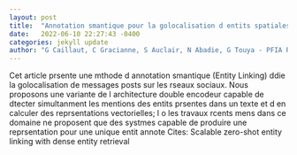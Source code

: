 ```yaml
---
layout: post
title:  "Annotation smantique pour la golocalisation d entits spatiales dans des tweets"
date:   2022-06-10 22:27:43 -0400
categories: jekyll update
author: "G Caillaut, C Gracianne, S Auclair, N Abadie, G Touya - PFIA Rsilience et IA, 2022"
---
```

Cet article prsente une mthode d annotation smantique (Entity Linking) ddie  la golocalisation de messages posts sur les rseaux sociaux. Nous proposons une variante de l architecture  double encodeur capable de dtecter simultanment les mentions des entits prsentes dans un texte et d en calculer des reprsentations vectorielles; l o les travaux rcents mens dans ce domaine ne proposent que des systmes capable de produire une reprsentation pour une unique entit annote  Cites: Scalable zero-shot entity linking with dense entity retrieval